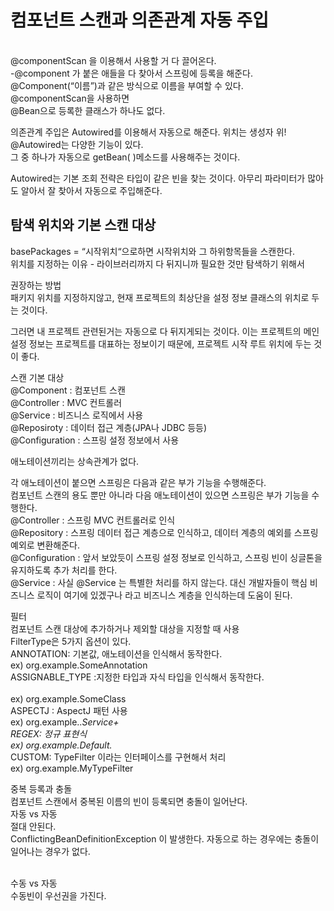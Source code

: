# 컴포넌트 스캔과 의존관계 자동 주입

<br>@componentScan 을 이용해서 사용할 거 다 끌어온다.
<br>-@component 가 붙은 애들을 다 찾아서 스프링에 등록을 해준다.
<br>@Component(“이름”)과 같은 방식으로 이름을 부여할 수 있다.
<br>@componentScan을 사용하면
<br>@Bean으로 등록한 클래스가 하나도 없다.

의존관계 주입은 Autowired를 이용해서 자동으로 해준다. 위치는 생성자 위!
<br>@Autowired는 다양한 기능이 있다.
<br>그 중 하나가 자동으로 getBean( )메소드를 사용해주는 것이다.

Autowired는 기본 조회 전략은 타입이 같은 빈을 찾는 것이다. 아무리 파라미터가 많아도 알아서 잘 찾아서 자동으로 주입해준다.

## 탐색 위치와 기본 스캔 대상

basePackages = “시작위치“으로하면 시작위치와 그 하위항목들을 스캔한다.
<br>위치를 지정하는 이유 - 라이브러리까지 다 뒤지니까 필요한 것만 탐색하기 위해서

권장하는 방법
<br>패키지 위치를 지정하지않고, 현재 프로젝트의 최상단을 설정 정보 클래스의 위치로 두는 것이다.

그러면 내 프로젝트 관련된거는 자동으로 다 뒤지게되는 것이다. 이는 프로젝트의 메인 설정 정보는 프로젝트를 대표하는 정보이기 때문에, 프로젝트 시작 루트 위치에 두는 것이 좋다.

스캔 기본 대상
<br>@Component : 컴포넌트 스캔
<br>@Controller : MVC 컨트롤러
<br>@Service : 비즈니스 로직에서 사용
<br>@Reposiroty : 데이터 접근 계층(JPA나 JDBC 등등)
<br>@Configuration : 스프링 설정 정보에서 사용

애노테이션끼리는 상속관계가 없다. 

각 애노테이션이 붙으면 스프링은 다음과 같은 부가 기능을 수행해준다.
<br>컴포넌트 스캔의 용도 뿐만 아니라 다음 애노테이션이 있으면 스프링은 부가 기능을 수행한다. 
<br>@Controller : 스프링 MVC 컨트롤러로 인식
<br>@Repository : 스프링 데이터 접근 계층으로 인식하고, 데이터 계층의 예외를 스프링 예외로 변환해준다. 
<br>@Configuration : 앞서 보았듯이 스프링 설정 정보로 인식하고, 스프링 빈이 싱글톤을 유지하도록 추가 처리를 한다.
<br>@Service : 사실 @Service 는 특별한 처리를 하지 않는다. 대신 개발자들이 핵심 비즈니스 로직이 여기에 있겠구나 라고 비즈니스 계층을 인식하는데 도움이 된다. 


필터
<br>컴포넌트 스캔 대상에 추가하거나 제외할 대상을 지정할 때 사용
<br>FilterType은 5가지 옵션이 있다. 
<br>ANNOTATION: 기본값, 애노테이션을 인식해서 동작한다. 
<br>ex) org.example.SomeAnnotation 
<br>ASSIGNABLE_TYPE :지정한 타입과 자식 타입을 인식해서 동작한다.  
<br>ex) org.example.SomeClass 
<br>ASPECTJ : AspectJ 패턴 사용
<br>ex) org.example..*Service+ 
<br>REGEX: 정규 표현식
<br>ex) org\.example\.Default.* 
<br>CUSTOM: TypeFilter 이라는 인터페이스를 구현해서 처리 
<br>ex) org.example.MyTypeFilter 

중복 등록과 충돌
<br>컴포넌트 스캔에서 중복된 이름의 빈이 등록되면 충돌이 일어난다.
<br>자동 vs 자동
<br>절대 안된다.
<br>ConflictingBeanDefinitionException 이 발생한다.  자동으로 하는 경우에는 충돌이 일어나는 경우가 없다.

<br>수동 vs 자동
<br>수동빈이 우선권을 가진다.
